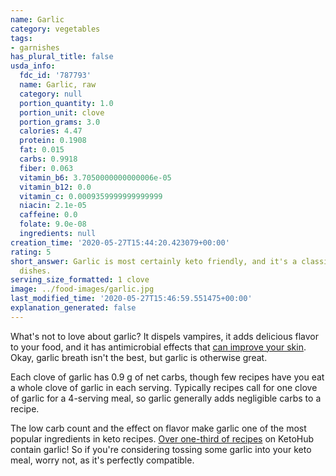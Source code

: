 ```yaml
---
name: Garlic
category: vegetables
tags:
- garnishes
has_plural_title: false
usda_info:
  fdc_id: '787793'
  name: Garlic, raw
  category: null
  portion_quantity: 1.0
  portion_unit: clove
  portion_grams: 3.0
  calories: 4.47
  protein: 0.1908
  fat: 0.015
  carbs: 0.9918
  fiber: 0.063
  vitamin_b6: 3.7050000000000006e-05
  vitamin_b12: 0.0
  vitamin_c: 0.0009359999999999999
  niacin: 2.1e-05
  caffeine: 0.0
  folate: 9.0e-08
  ingredients: null
creation_time: '2020-05-27T15:44:20.423079+00:00'
rating: 5
short_answer: Garlic is most certainly keto friendly, and it's a classic in many keto
  dishes.
serving_size_formatted: 1 clove
image: ../food-images/garlic.jpg
last_modified_time: '2020-05-27T15:46:59.551475+00:00'
explanation_generated: false
---
```

What's not to love about garlic? It dispels vampires, it adds delicious flavor to your food, and it has antimicrobial effects that [can improve your skin](https://pubmed.ncbi.nlm.nih.gov/10594976/). Okay, garlic breath isn't the best, but garlic is otherwise great.

Each clove of garlic has 0.9 g of net carbs, though few recipes have you eat a whole clove of garlic in each serving. Typically recipes call for one clove of garlic for a 4-serving meal, so garlic generally adds negligible carbs to a recipe.

The low carb count and the effect on flavor make garlic one of the most popular ingredients in keto recipes. [Over one-third of recipes](https://recipe-search.isitketo.org/?q=garlic) on KetoHub contain garlic! So if you're considering tossing some garlic into your keto meal, worry not, as it's perfectly compatible.
